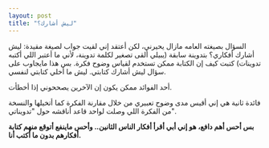 ```yaml
---
layout: post
title: "ليش أشارك؟"
---
```


السؤال بصيغته العامه مازال يحيرني، لكن أعتقد إني لقيت جواب لصيغة مقيدة: ليش أشارك أفكاري؟
بتدوينة سابقة (يبيلي ألقى تصغير لكلمة تدوينة، لأني ما أعتبر اللي أكتبه تدوينات) كتبت كيف إن الكتابة ممكن تستخدم لقياس وضوح فكرة. بس هذا مايجاوب على سؤال ليش أشارك كتابتي. ليش ما أخلي كتابتي لنفسي.

 أحد الفوائد ممكن يكون إن الآخرين يصححوني إذا أخطأت.

فائدة ثانية هي إني أقيس مدى وضوح تعبيري من خلال مقارنة الفكرة كما أتخيلها والنسخة من الفكرة اللي وصلت لواحد قاعد أناقشه حول "تدويناتي".

**بس أحس أهم دافع، هو إني أبي أقرأ أفكار الناس الثانين.. وأحس ماينفع أتوقع منهم كتابة أفكارهم بدون ما أكتب أنا.**